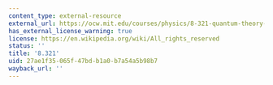 ```yaml
---
content_type: external-resource
external_url: https://ocw.mit.edu/courses/physics/8-321-quantum-theory-i-fall-2017/
has_external_license_warning: true
license: https://en.wikipedia.org/wiki/All_rights_reserved
status: ''
title: '8.321'
uid: 27ae1f35-065f-47bd-b1a0-b7a54a5b98b7
wayback_url: ''
---
```

